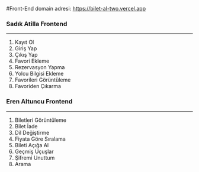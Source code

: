 #Front-End domain adresi: https://bilet-al-two.vercel.app


### Sadık Atilla Frontend
--------------------------------------------------------------------------------------------------------------------------------------------------------
1. Kayıt Ol
2. Giriş Yap
3. Çıkış Yap
4. Favori Ekleme
5. Rezervasyon Yapma
6. Yolcu Bilgisi Ekleme
7. Favorileri Görüntüleme
8. Favoriden Çıkarma

### Eren Altuncu Frontend
--------------------------------------------------------------------------------------------------------------------------------------------------------
1) Biletleri Görüntüleme
2) Bilet İade
3) Dil Değiştirme
4) Fiyata Göre Sıralama
5) Bileti Açığa Al
6) Geçmiş Uçuşlar
7) Şifremi Unuttum
8) Arama
